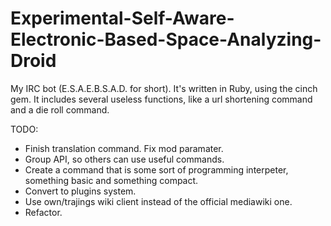 Experimental-Self-Aware-Electronic-Based-Space-Analyzing-Droid
==============================================================

My IRC bot (E.S.A.E.B.S.A.D. for short). It's written in Ruby, using the cinch gem. It includes several useless functions, like a url shortening command and a die roll command. 

TODO:
* Finish translation command. Fix mod paramater.
* Group API, so others can use useful commands.
* Create a command that is some sort of programming interpeter, something basic and something compact.
* Convert to plugins system.
* Use own/trajings wiki client instead of the official mediawiki one.
* Refactor.
